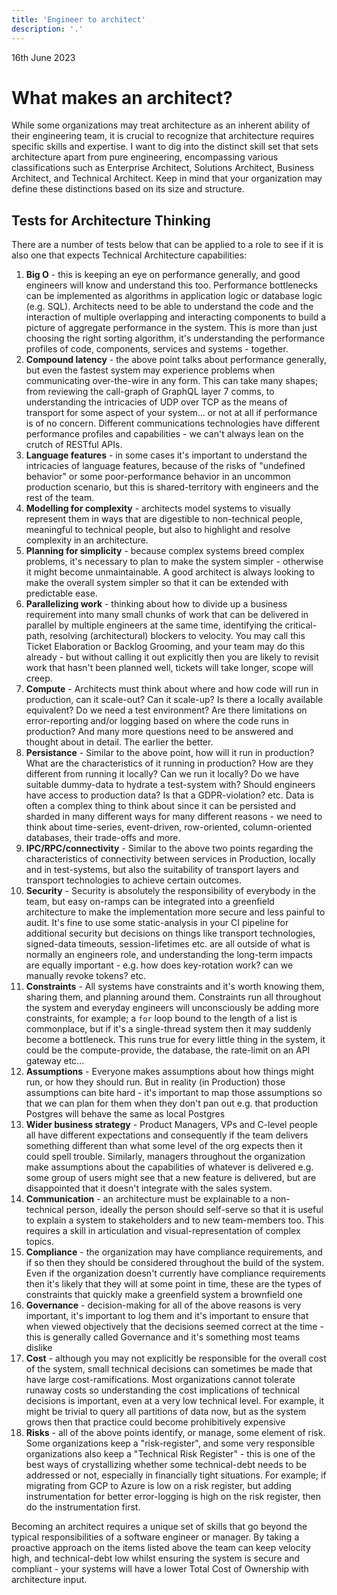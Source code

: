 ```yaml
---
title: 'Engineer to architect'
description: '.'
---
```


16th June 2023

# What makes an architect?

While some organizations may treat architecture as an inherent ability of their engineering team, it is crucial to recognize that architecture requires specific skills and expertise. I want to dig into the distinct skill set that sets architecture apart from pure engineering, encompassing various classifications such as Enterprise Architect, Solutions Architect, Business Architect, and Technical Architect. Keep in mind that your organization may define these distinctions based on its size and structure.

## Tests for Architecture Thinking
There are a number of tests below that can be applied to a role to see if it is also one that expects Technical Architecture capabilities:

1. **Big O** - this is keeping an eye on performance generally, and good engineers will know and understand this too. Performance bottlenecks can be implemented as algorithms in application logic or database logic (e.g. SQL). Architects need to be able to understand the code and the interaction of multiple overlapping and interacting components to build a picture of aggregate performance in the system. This is more than just choosing the right sorting algorithm, it's understanding the performance profiles of code, components, services and systems - together.
1. **Compound latency** - the above point talks about performance generally, but even the fastest system may experience problems when communicating over-the-wire in any form. This can take many shapes; from reviewing the call-graph of GraphQL layer 7 comms, to understanding the intricacies of UDP over TCP as the means of transport for some aspect of your system... or not at all if performance is of no concern. Different communications technologies have different performance profiles and capabilities - we can't always lean on the crutch of RESTful APIs.
1. **Language features** - in some cases it's important to understand the intricacies of language features, because of the risks of "undefined behavior" or some poor-performance behavior in an uncommon production scenario, but this is shared-territory with engineers and the rest of the team.
1. **Modelling for complexity** - architects model systems to visually represent them in ways that are digestible to non-technical people, meaningful to technical people, but also to highlight and resolve complexity in an architecture.
1. **Planning for simplicity** - because complex systems breed complex problems, it's necessary to plan to make the system simpler - otherwise it might become unmaintainable. A good architect is always looking to make the overall system simpler so that it can be extended with predictable ease.
1. **Parallelizing work** - thinking about how to divide up a business requirement into many small chunks of work that can be delivered in parallel by multiple engineers at the same time, identifying the critical-path, resolving (architectural) blockers to velocity. You may call this Ticket Elaboration or Backlog Grooming, and your team may do this already - but without calling it out explicitly then you are likely to revisit work that hasn't been planned well, tickets will take longer, scope will creep.
1. **Compute** - Architects must think about where and how code will run in production, can it scale-out? Can it scale-up? Is there a locally available equivalent? Do we need a test environment? Are there limitations on error-reporting and/or logging based on where the code runs in production? And many more questions need to be answered and thought about in detail. The earlier the better.
1. **Persistance** - Similar to the above point, how will it run in production? What are the characteristics of it running in production? How are they different from running it locally? Can we run it locally? Do we have suitable dummy-data to hydrate a test-system with? Should engineers have access to production data? Is that a GDPR-violation? etc. Data is often a complex thing to think about since it can be persisted and sharded in many different ways for many different reasons - we need to think about time-series, event-driven, row-oriented, column-oriented databases, their trade-offs and more.
1. **IPC/RPC/connectivity** - Similar to the above two points regarding the characteristics of connectivity between services in Production, locally and in test-systems, but also the suitability of transport layers and transport technologies to achieve certain outcomes.
1. **Security** - Security is absolutely the responsibility of everybody in the team, but easy on-ramps can be integrated into a greenfield architecture to make the implementation more secure and less painful to audit. It's fine to use some static-analysis in your CI pipeline for additional security but decisions on things like transport technologies, signed-data timeouts, session-lifetimes etc. are all outside of what is normally an engineers role, and understanding the long-term impacts are equally important - e.g. how does key-rotation work? can we manually revoke tokens? etc.
1. **Constraints** - All systems have constraints and it's worth knowing them, sharing them, and planning around them. Constraints run all throughout the system and everyday engineers will unconsciously be adding more constraints, for example; a `for` loop bound to the length of a list is commonplace, but if it's a single-thread system then it may suddenly become a bottleneck. This runs true for every little thing in the system, it could be the compute-provide, the database, the rate-limit on an API gateway etc...
1. **Assumptions** - Everyone makes assumptions about how things might run, or how they should run. But in reality (in Production) those assumptions can bite hard - it's important to map those assumptions so that we can plan for them when they don't pan out e.g. that production Postgres will behave the same as local Postgres
1. **Wider business strategy** - Product Managers, VPs and C-level people all have different expectations and consequently if the team delivers something different than what some level of the org expects then it could spell trouble. Similarly, managers throughout the organization make assumptions about the capabilities of whatever is delivered e.g. some group of users might see that a new feature is delivered, but are disappointed that it doesn't integrate with the sales system.
1. **Communication** - an architecture must be explainable to a non-technical person, ideally the person should self-serve so that it is useful to explain a system to stakeholders and to new team-members too. This requires a skill in articulation and visual-representation of complex topics.
1. **Compliance** - the organization may have compliance requirements, and if so then they should be considered throughout the build of the system. Even if the organization doesn't currently have compliance requirements then it's likely that they will at some point in time, these are the types of constraints that quickly make a greenfield system a brownfield one
1. **Governance** - decision-making for all of the above reasons is very important, it's important to log them and it's important to ensure that when viewed objectively that the decisions seemed correct at the time - this is generally called Governance and it's something most teams dislike
1. **Cost** - although you may not explicitly be responsible for the overall cost of the system, small technical decisions can sometimes be made that have large cost-ramifications. Most organizations cannot tolerate runaway costs so understanding the cost implications of technical decisions is important, even at a very low technical level. For example, it might be trivial to query all partitions of data now, but as the system grows then that practice could become prohibitively expensive
1. **Risks** - all of the above points identify, or manage, some element of risk. Some organizations keep a "risk-register", and some very responsible organizations also keep a "Technical Risk Register" - this is one of the best ways of crystallizing whether some technical-debt needs to be addressed or not, especially in financially tight situations. For example; if migrating from GCP to Azure is low on a risk register, but adding instrumentation for better error-logging is high on the risk register, then do the instrumentation first.

Becoming an architect requires a unique set of skills that go beyond the typical responsibilities of a software engineer or manager. By taking a proactive approach on the items listed above the team can keep velocity high, and technical-debt low whilst ensuring the system is secure and compliant - your systems will have a lower Total Cost of Ownership with architecture input.